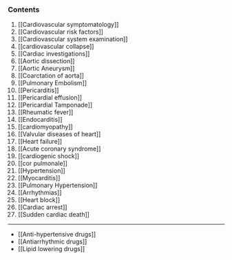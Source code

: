 ### Contents
1. [[Cardiovascular symptomatology]]
2. [[Cardiovascular risk factors]] 
3. [[Cardiovascular system examination]]
4. [[cardiovascular collapse]] 
5. [[Cardiac investigations]] 
6. [[Aortic dissection]] 
7. [[Aortic Aneurysm]] 
8. [[Coarctation of aorta]] 
9. [[Pulmonary Embolism]] 
10. [[Pericarditis]] 
11. [[Pericardial effusion]]
12. [[Pericardial Tamponade]] 
13. [[Rheumatic fever]] 
14. [[Endocarditis]]  
15. [[cardiomyopathy]] 
16. [[Valvular diseases of heart]] 
17. [[Heart failure]] 
18. [[Acute coronary syndrome]]  
19. [[cardiogenic shock]] 
20. [[cor pulmonale]] 
21. [[Hypertension]] 
23. [[Myocarditis]]
24. [[Pulmonary Hypertension]] 
25. [[Arrhythmias]] 
26. [[Heart block]] 
27. [[Cardiac arrest]] 
28. [[Sudden cardiac death]]

---
- [[Anti-hypertensive drugs]] 
- [[Antiarrhythmic drugs]]
- [[Lipid lowering drugs]] 

